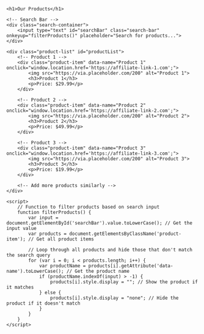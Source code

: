 <!DOCTYPE html>
<html lang="en">
<head>
    <meta charset="UTF-8">
    <meta name="viewport" content="width=device-width, initial-scale=1.0">
    <title>Product List</title>
    <style>
        body {
            font-family: Arial, sans-serif;
            display: flex;
            justify-content: center;
            align-items: center;
            flex-direction: column;
            margin-top: 50px;
        }
        .search-container {
            margin-bottom: 20px;
        }
        .search-bar {
            width: 300px;
            padding: 10px;
            font-size: 16px;
            border: 1px solid #ccc;
            border-radius: 5px;
        }
        .product-list {
            display: flex;
            flex-wrap: wrap;
            justify-content: center;
            gap: 20px;
        }
        .product-item {
            width: 200px;
            text-align: center;
            cursor: pointer;
        }
        .product-item img {
            width: 100%;
            border-radius: 8px;
        }
        .product-item h3 {
            font-size: 18px;
            margin-top: 10px;
        }
        .product-item p {
            font-size: 16px;
            color: #555;
        }
    </style>
</head>
<body>

    <h1>Our Products</h1>

    <!-- Search Bar -->
    <div class="search-container">
        <input type="text" id="searchBar" class="search-bar" onkeyup="filterProducts()" placeholder="Search for products...">
    </div>

    <div class="product-list" id="productList">
        <!-- Product 1 -->
        <div class="product-item" data-name="Product 1" onclick="window.location.href='https://affiliate-link-1.com';">
            <img src="https://via.placeholder.com/200" alt="Product 1">
            <h3>Product 1</h3>
            <p>Price: $29.99</p>
        </div>

        <!-- Product 2 -->
        <div class="product-item" data-name="Product 2" onclick="window.location.href='https://affiliate-link-2.com';">
            <img src="https://via.placeholder.com/200" alt="Product 2">
            <h3>Product 2</h3>
            <p>Price: $49.99</p>
        </div>

        <!-- Product 3 -->
        <div class="product-item" data-name="Product 3" onclick="window.location.href='https://affiliate-link-3.com';">
            <img src="https://via.placeholder.com/200" alt="Product 3">
            <h3>Product 3</h3>
            <p>Price: $19.99</p>
        </div>

        <!-- Add more products similarly -->
    </div>

    <script>
        // Function to filter products based on search input
        function filterProducts() {
            var input = document.getElementById('searchBar').value.toLowerCase(); // Get the input value
            var products = document.getElementsByClassName('product-item'); // Get all product items

            // Loop through all products and hide those that don't match the search query
            for (var i = 0; i < products.length; i++) {
                var productName = products[i].getAttribute('data-name').toLowerCase(); // Get the product name
                if (productName.indexOf(input) > -1) {
                    products[i].style.display = ""; // Show the product if it matches
                } else {
                    products[i].style.display = "none"; // Hide the product if it doesn't match
                }
            }
        }
    </script>

</body>
</html>
